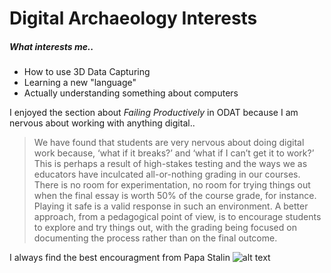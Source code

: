 Digital Archaeology Interests
=
##### What interests me..

* How to use 3D Data Capturing 
* Learning a new "language"
* Actually understanding something about computers

I enjoyed the section about *Failing Productively* in ODAT because I am nervous about working with anything digital..
> We have found that students are very nervous about doing digital work because, ‘what if it breaks?’ and ‘what if I can’t get it to work?’ This is perhaps a result of high-stakes testing and the ways we as educators have inculcated all-or-nothing grading in our courses. There is no room for experimentation, no room for trying things out when the final essay is worth 50% of the course grade, for instance. Playing it safe is a valid response in such an environment. A better approach, from a pedagogical point of view, is to encourage students to explore and try things out, with the grading being focused on documenting the process rather than on the final outcome.

I always find the best encouragment from Papa Stalin
![alt text](https://www.atomicheritage.org/sites/default/files/Stalin_in_July_1941.jpg)
